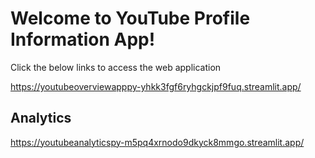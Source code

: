# Welcome to YouTube Profile Information App!

Click the below links to access the web application

https://youtubeoverviewapppy-yhkk3fgf6ryhgckjpf9fuq.streamlit.app/

## Analytics

https://youtubeanalyticspy-m5pq4xrnodo9dkyck8mmgo.streamlit.app/
